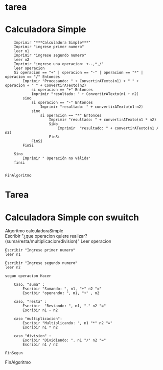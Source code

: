 # tarea
# Calculadora Simple

```Algoritmo calculadoraSimple
	Imprimir "***Calculadora Simple***"
	Imprimir "ingrese primer numero"
	leer n1
	Imprimir "ingrese segundo numero"
	leer n2
	Imprimir "ingrese una operacion: +.-,*,/"
	leer operacion
	Si operacion == "+" | operacion == "-" | operacion == "*" | operacion == "/" Entonces
		Imprimir "Procesando: " + ConvertirATexto(n1) + " " + operacion + " " + ConvertirATexto(n2) 
			si operacion == "+" Entonces
			Imprimir "resultado: " + ConvertirATexto(n1 + n2)
		sino 
			si operacion == "-" Entonces
				Imprimir "resultado: " + convertirATexto(n1-n2)
			sino 
				si operacion == "*" Entonces
					Imprimir "resultado: " + convertirATexto(n1 * n2)
					SiNo
						Imprimir  "resultado: " + convertirATexto(n1 / n2)
					FinSi
			FinSi
		FinSi
		
	Sino 
		Imprimir " Operación no válida" 
	finsi
	
	
FinAlgoritmo
```

# Tarea
# Calculadora Simple con swuitch

Algoritmo calculadoraSimple  
	Escribir "¿que operacion quiere realizar? (suma/resta/multiplicacion/division)"
	Leer operacion
	
	Escribir "Ingrese primer numero"
	leer n1
	
	Escribir "Ingrese segundo numero"
	leer n2
	
	segun operacion Hacer
		
		Caso, "suma" :
			Escribir "Sumando: ", n1, "+" n2 "="
			Escribir "operando: ", n1, "+" , n2
		
		caso, "resta" :
			Escribir  "Restando: ", n1, "-" n2 "="
			Escribir n1 - n2
			
        caso "multiplicacion":
			Escribir "Multiplicando: ", n1 "*" n2 "="
			Escribir n1 * n2  
			
		caso "division" :
			Escribir "Dividiendo: ", n1 "/" n2 "=" 
			Escribir n1 / n2	
			
	FinSegun
FinAlgoritmo 

